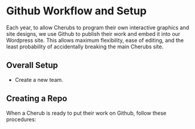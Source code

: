 # Github Workflow and Setup
Each year, to allow Cherubs to program their own interactive graphics and site designs, we use Github to publish their work and embed it into our Wordpress site. This allows maximum flexibility, ease of editing, and the least probability of accidentally breaking the main Cherubs site.

## Overall Setup
- Create a new team.

## Creating a Repo
When a Cherub is ready to put their work on Github, follow these procedures:
